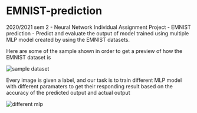 # EMNIST-prediction
2020/2021 sem 2 - Neural Network Individual Assignment Project - EMNIST prediction - Predict and evaluate the output of model trained using multiple MLP model created by using the EMNIST datasets.

Here are some of the sample shown in order to get a preview of how the EMNIST dataset is 

![sample dataset](https://user-images.githubusercontent.com/65883921/135121301-c0d4203d-6342-4385-acf8-770cfe82e15f.png)

Every image is given a label, and our task is to train different MLP model with different paramaters to get their responding result based on 
the accuracy of the predicted output and actual output

![different mlp](https://user-images.githubusercontent.com/65883921/135121308-aabcc71c-ea49-4ff0-b4d5-62ae87e6638b.png)
